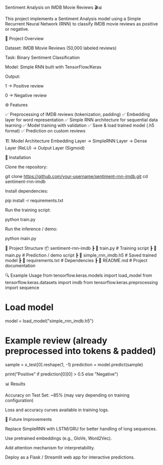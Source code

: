 Sentiment Analysis on IMDB Movie Reviews 🎬📊

This project implements a Sentiment Analysis model using a Simple Recurrent Neural Network (RNN) to classify IMDB movie reviews as positive or negative.

📌 Project Overview

Dataset: IMDB Movie Reviews (50,000 labeled reviews)

Task: Binary Sentiment Classification

Model: Simple RNN built with TensorFlow/Keras

Output:

1 → Positive review

0 → Negative review

⚙️ Features

✅ Preprocessing of IMDB reviews (tokenization, padding)
✅ Embedding layer for word representation
✅ Simple RNN architecture for sequential data learning
✅ Model training with validation
✅ Save & load trained model (.h5 format)
✅ Prediction on custom reviews

🏗️ Model Architecture
Embedding Layer → SimpleRNN Layer → Dense Layer (ReLU) → Output Layer (Sigmoid)

🚀 Installation

Clone the repository:

git clone https://github.com/your-username/sentiment-rnn-imdb.git
cd sentiment-rnn-imdb


Install dependencies:

pip install -r requirements.txt


Run the training script:

python train.py


Run the inference / demo:

python main.py

📂 Project Structure
📦 sentiment-rnn-imdb
 ┣ 📜 train.py          # Training script
 ┣ 📜 main.py           # Prediction / demo script
 ┣ 📜 simple_rnn_imdb.h5 # Saved trained model
 ┣ 📜 requirements.txt  # Dependencies
 ┣ 📜 README.md         # Project documentation

🔍 Example Usage
from tensorflow.keras.models import load_model
from tensorflow.keras.datasets import imdb
from tensorflow.keras.preprocessing import sequence

# Load model
model = load_model("simple_rnn_imdb.h5")

# Example review (already preprocessed into tokens & padded)
sample = x_test[0].reshape(1, -1)
prediction = model.predict(sample)

print("Positive" if prediction[0][0] > 0.5 else "Negative")

📊 Results

Accuracy on Test Set: ~85% (may vary depending on training configuration)

Loss and accuracy curves available in training logs.

📌 Future Improvements

Replace SimpleRNN with LSTM/GRU for better handling of long sequences.

Use pretrained embeddings (e.g., GloVe, Word2Vec).

Add attention mechanism for interpretability.

Deploy as a Flask / Streamlit web app for interactive predictions.
